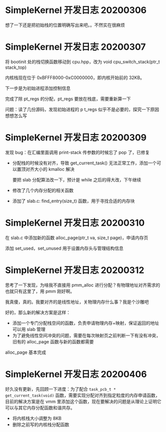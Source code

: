 # SimpleKernel 开发日志 20200306

想了一下还是把初始栈的位置明确写出来吧。。不然实在很麻烦



# SimpleKernel 开发日志 20200307

将 bootinit 处的栈切换函数移动到 cpu.hpp，改为 void cpu_switch_stack(ptr_t stack_top)

内核栈现在位于 0xBFFF8000-0xC0000000，即内核开始前的 32KB。

下一步是为初始进程添加控制信息

完成了除 pt_regs 的分配，pt_regs 要放在栈底，需要重新算一下

问题：读了几份源码，发现初始进程的 p t_regs 似乎不是必要的，探究一下原因想想怎么写





# SimpleKernel 开发日志 20200309

发现 bug：在汇编里面调用 print-stack 传参数的时候忘了 pop 了，已修复

- 分配栈的时候没有对齐，导致 get_current_task() 无法正常工作，添加一个可以置顶对齐大小的 kmalloc 解决

    要把 slab 分配算法改一下，预计是 while 之后的得大改，下午继续

- 修改了几个内存分配的相关函数

- 添加了 slab.c: find_entry(size_t) 函数，用于寻找合适的内存块



# SimpleKernel 开发日志 20200310

在 slab.c 中添加新的函数 alloc_page(ptr_t va, size_t page)，申请内存页

添加 set_used，set_unused 用于设置内存头与管理结构信息



# SimpleKernel 开发日志 20200312

思考了一下发现，为啥我不直接用 pmm_alloc 进行分配？有物理地址对齐需求的也就只有这里了，用 pmm 刚好啊。

我真傻，真的。我要对齐的是线性地址，关物理内存什么事？我是个沙雕吧

好的，那么新的解决方案是这样：

- 添加一个专门分配栈空间的函数，负责申请物理内存+映射，保证返回的地址可以用 slab 管理
- 为了避免线性空间冲突的问题，需要在每次映射页之前判断一下有没有冲突，旧有的 alloc_page 函数与新的函数都需要

alloc_page 基本完成



# SimpleKernel 开发日志 20200406

好久没有更新，先回顾一下进度：为了配合 `task_pcb_t * get_current_task(void)` 函数，需要实现分配对齐到指定粒度的内存申请函数，目前的解决方案是在 vmm 里添加这个函数，现在要解决的问题是从理论上证明它可以与其它内存分配函数和谐共存。

- 将内核栈大小调整为 8KB
- 删除之前写的内核栈分配函数

